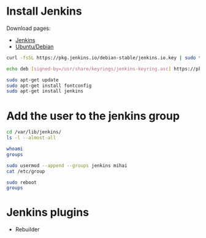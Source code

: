 # Install Jenkins
Download pages:
- [Jenkins](https://www.jenkins.io/download)
- [Ubuntu/Debian](https://pkg.jenkins.io/debian-stable)

```sh
curl -fsSL https://pkg.jenkins.io/debian-stable/jenkins.io.key | sudo tee /usr/share/keyrings/jenkins-keyring.asc > /dev/null

echo deb [signed-by=/usr/share/keyrings/jenkins-keyring.asc] https://pkg.jenkins.io/debian-stable binary/ | sudo tee /etc/apt/sources.list.d/jenkins.list > /dev/null

sudo apt-get update
sudo apt-get install fontconfig
sudo apt-get install jenkins
```

# Add the user to the jenkins group
```sh
cd /var/lib/jenkins/
ls -l --almost-all

whoami
groups

sudo usermod --append --groups jenkins mihai
cat /etc/group

sudo reboot
groups
```

# Jenkins plugins
- Rebuilder
